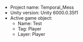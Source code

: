 <!-- UNITY CODE ASSIST INSTRUCTIONS START -->
- Project name: Temporal_Mess
- Unity version: Unity 6000.0.35f1
- Active game object:
  - Name: Test
  - Tag: Player
  - Layer: Player
<!-- UNITY CODE ASSIST INSTRUCTIONS END -->